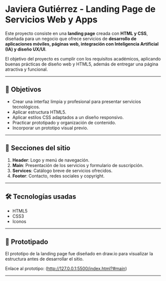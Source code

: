 # Javiera Gutiérrez - Landing Page de Servicios Web y Apps

Este proyecto consiste en una **landing page** creada con **HTML y CSS**, diseñada para un negocio que ofrece servicios de **desarrollo de aplicaciones móviles, páginas web, integración con Inteligencia Artificial (IA) y diseño UX/UI**.

El objetivo del proyecto es cumplir con los requisitos académicos, aplicando buenas prácticas de diseño web y HTML5, además de entregar una página atractiva y funcional.

---

## 🎯 Objetivos

- Crear una interfaz limpia y profesional para presentar servicios tecnológicos.
- Aplicar estructura HTML5.
- Aplicar estilos CSS adaptados a un diseño responsivo.
- Practicar prototipado y organización de contenido.
- Incorporar un prototipo visual previo.

---

## 📌 Secciones del sitio

1. **Header**: Logo y menú de navegación.
2. **Main**: Presentación de los servicios y formulario de suscripción.
3. **Services**: Catálogo breve de servicios ofrecidos.
4. **Footer**: Contacto, redes sociales y copyright.

---

## 🛠 Tecnologías usadas

- HTML5
- CSS3
- Iconos 

---

## 📐 Prototipado

El prototipo de la landing page fue diseñado en draw.io para visualizar la estructura antes de desarrollar el sitio.

Enlace al prototipo: (http://127.0.0.1:5500/index.html?#main)

---
